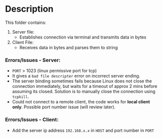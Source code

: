 # Description
This folder contains:
1. Server file:
	+ Establishes connection via terminal and transmits data in bytes
2. Client File:
	+ Receives data in bytes and parses them to string

### Errors/Issues - Server:
+ `PORT` > 1023 (linux permissive port for tcp)
+ It gives a `bad file descripter` error on incorrect server ending.
+ The server binding sometimes fails because Linux does not close the connection immediately, but waits for a timeout of approx 2 mins before assuming its closed. Solution is to manually close the connection using `tcpkill`.
+ Could not connect to a remote client, the code works for **local client only**. Possible port number issue (will review later).

### Errors/Issues - Client:
+ Add the server ip address `192.168.x.x` in `HOST` and port number in `PORT`

